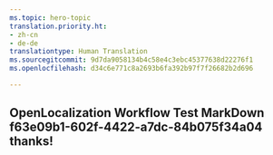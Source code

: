 ```yaml
---
ms.topic: hero-topic
translation.priority.ht:
- zh-cn
- de-de
translationtype: Human Translation
ms.sourcegitcommit: 9d7da9058134b4c58e4c3ebc45377638d22276f1
ms.openlocfilehash: d34c6e771c8a2693b6fa392b97f7f26682b2d696

---
```

## OpenLocalization Workflow Test MarkDown f63e09b1-602f-4422-a7dc-84b075f34a04 thanks!



<!--HONumber=Aug16_HO4-->


